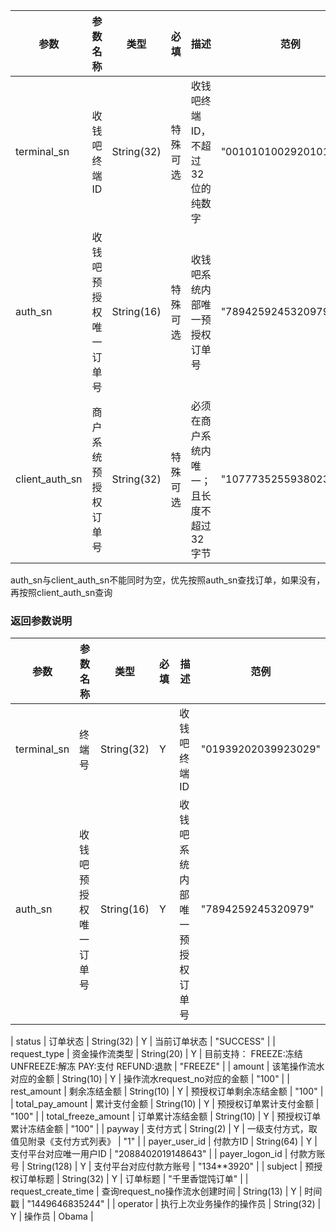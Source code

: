 | 参数 | 参数名称 | 类型 | 必填 | 描述 | 范例 |
| --- | --- | --- | --- | --- | --- |
| terminal\_sn | 收钱吧终端ID | String\(32\) | 特殊可选 | 收钱吧终端ID，不超过32位的纯数字 | "00101010029201012912" |
| auth\_sn | 收钱吧预授权唯一订单号 | String\(16\) | 特殊可选 | 收钱吧系统内部唯一预授权订单号 | "7894259245320979"|
| client\_auth\_sn | 商户系统预授权订单号 | String\(32\) | 特殊可选 | 必须在商户系统内唯一；且长度不超过32字节 | "1077735255938023" |
auth\_sn与client\_auth\_sn不能同时为空，优先按照auth\_sn查找订单，如果没有，再按照client\_auth\_sn查询


### 返回参数说明

| 参数 | 参数名称 | 类型 | 必填 | 描述 | 范例 |
| --- | --- | --- | --- | --- | --- |
| terminal\_sn | 终端号 | String\(32\) | Y | 收钱吧终端ID | "01939202039923029" |
| auth\_sn | 收钱吧预授权唯一订单号 | String\(16\) | Y | 收钱吧系统内部唯一预授权订单号 | "7894259245320979"|

| status | 订单状态 | String\(32\) | Y | 当前订单状态 | "SUCCESS" |
| request\_type | 资金操作流类型 | String\(20\) | Y | 目前支持： FREEZE:冻结  UNFREEZE:解冻  PAY:支付 REFUND:退款 | "FREEZE" |
| amount | 该笔操作流水对应的金额 | String\(10\) | Y | 操作流水request\_no对应的金额 | "100" |
| rest\_amount | 剩余冻结金额 | String\(10\) | Y | 预授权订单剩余冻结金额 | "100" |
| total\_pay\_amount | 累计支付金额 | String\(10\) | Y | 预授权订单累计支付金额 | "100" |
| total\_freeze\_amount | 订单累计冻结金额 | String\(10\) | Y | 预授权订单累计冻结金额 | "100" |
| payway | 支付方式 | String\(2\) | Y | 一级支付方式，取值见附录《支付方式列表》 | "1" |
| payer\_user\_id | 付款方ID | String\(64\) | Y | 支付平台对应唯一用户ID | "2088402019148643" |
| payer\_logon\_id | 付款方账号 | String\(128\) | Y | 支付平台对应付款方账号 | "134**3920" |
| subject | 预授权订单标题 | String\(32\) | Y | 订单标题 | "千里香馄饨订单" |
| request\_create\_time | 查询request\_no操作流水创建时间 | String\(13\) | Y | 时间戳 | "1449646835244" |
| operator | 执行上次业务操作的操作员 | String\(32\) | Y | 操作员 | Obama |



